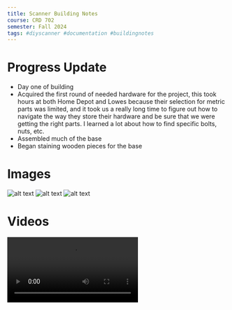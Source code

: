 ```yaml
---
title: Scanner Building Notes
course: CRD 702
semester: Fall 2024
tags: #diyscanner #documentation #buildingnotes
---
```

# Progress Update
- Day one of building
- Acquired the first round of needed hardware for the project, this took hours at both Home Depot and Lowes because their selection for metric parts was limited, and it took us a really long time to figure out how to navigate the way they store their hardware and be sure that we were getting the right parts. I learned a lot about how to find specific bolts, nuts, etc.
- Assembled much of the base
- Began staining wooden pieces for the base

# Images
![alt text](images/WoodStaining1.jpg)
![alt text](images/WoodStaining2.jpg)
![alt text](images/WoodStaining3.jpg)

# Videos
<video controls src="images/ScannerDay1Progress.mp4" title="Title"></video>